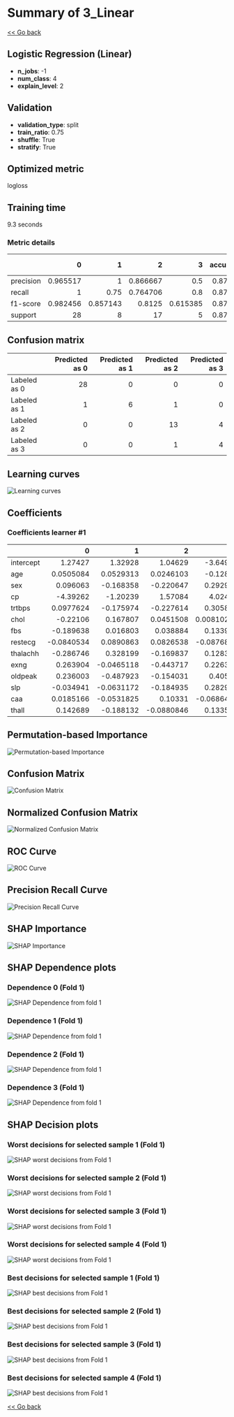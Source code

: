 # Summary of 3_Linear

[<< Go back](../README.md)


## Logistic Regression (Linear)
- **n_jobs**: -1
- **num_class**: 4
- **explain_level**: 2

## Validation
 - **validation_type**: split
 - **train_ratio**: 0.75
 - **shuffle**: True
 - **stratify**: True

## Optimized metric
logloss

## Training time

9.3 seconds

### Metric details
|           |         0 |        1 |         2 |        3 |   accuracy |   macro avg |   weighted avg |   logloss |
|:----------|----------:|---------:|----------:|---------:|-----------:|------------:|---------------:|----------:|
| precision |  0.965517 | 1        |  0.866667 | 0.5      |    0.87931 |    0.833046 |       0.901169 |  0.324275 |
| recall    |  1        | 0.75     |  0.764706 | 0.8      |    0.87931 |    0.828676 |       0.87931  |  0.324275 |
| f1-score  |  0.982456 | 0.857143 |  0.8125   | 0.615385 |    0.87931 |    0.816871 |       0.883713 |  0.324275 |
| support   | 28        | 8        | 17        | 5        |    0.87931 |   58        |      58        |  0.324275 |


## Confusion matrix
|              |   Predicted as 0 |   Predicted as 1 |   Predicted as 2 |   Predicted as 3 |
|:-------------|-----------------:|-----------------:|-----------------:|-----------------:|
| Labeled as 0 |               28 |                0 |                0 |                0 |
| Labeled as 1 |                1 |                6 |                1 |                0 |
| Labeled as 2 |                0 |                0 |               13 |                4 |
| Labeled as 3 |                0 |                0 |                1 |                4 |

## Learning curves
![Learning curves](learning_curves.png)

## Coefficients

### Coefficients learner #1
|           |          0 |          1 |          2 |           3 |
|:----------|-----------:|-----------:|-----------:|------------:|
| intercept |  1.27427   |  1.32928   |  1.04629   | -3.64984    |
| age       |  0.0505084 |  0.0529313 |  0.0246103 | -0.12805    |
| sex       |  0.096063  | -0.168358  | -0.220647  |  0.292942   |
| cp        | -4.39262   | -1.20239   |  1.57084   |  4.02416    |
| trtbps    |  0.0977624 | -0.175974  | -0.227614  |  0.305826   |
| chol      | -0.22106   |  0.167807  |  0.0451508 |  0.00810228 |
| fbs       | -0.189638  |  0.016803  |  0.038884  |  0.133951   |
| restecg   | -0.0840534 |  0.0890863 |  0.0826538 | -0.0876867  |
| thalachh  | -0.286746  |  0.328199  | -0.169837  |  0.128384   |
| exng      |  0.263904  | -0.0465118 | -0.443717  |  0.226325   |
| oldpeak   |  0.236003  | -0.487923  | -0.154031  |  0.40595    |
| slp       | -0.034941  | -0.0631172 | -0.184935  |  0.282994   |
| caa       |  0.0185166 | -0.0531825 |  0.10331   | -0.0686437  |
| thall     |  0.142689  | -0.188132  | -0.0880846 |  0.133527   |


## Permutation-based Importance
![Permutation-based Importance](permutation_importance.png)
## Confusion Matrix

![Confusion Matrix](confusion_matrix.png)


## Normalized Confusion Matrix

![Normalized Confusion Matrix](confusion_matrix_normalized.png)


## ROC Curve

![ROC Curve](roc_curve.png)


## Precision Recall Curve

![Precision Recall Curve](precision_recall_curve.png)



## SHAP Importance
![SHAP Importance](shap_importance.png)

## SHAP Dependence plots

### Dependence 0 (Fold 1)
![SHAP Dependence from fold 1](learner_fold_0_shap_dependence_class_0.png)
### Dependence 1 (Fold 1)
![SHAP Dependence from fold 1](learner_fold_0_shap_dependence_class_1.png)
### Dependence 2 (Fold 1)
![SHAP Dependence from fold 1](learner_fold_0_shap_dependence_class_2.png)
### Dependence 3 (Fold 1)
![SHAP Dependence from fold 1](learner_fold_0_shap_dependence_class_3.png)

## SHAP Decision plots

### Worst decisions for selected sample 1 (Fold 1)
![SHAP worst decisions from Fold 1](learner_fold_0_sample_0_worst_decisions.png)
### Worst decisions for selected sample 2 (Fold 1)
![SHAP worst decisions from Fold 1](learner_fold_0_sample_1_worst_decisions.png)
### Worst decisions for selected sample 3 (Fold 1)
![SHAP worst decisions from Fold 1](learner_fold_0_sample_2_worst_decisions.png)
### Worst decisions for selected sample 4 (Fold 1)
![SHAP worst decisions from Fold 1](learner_fold_0_sample_3_worst_decisions.png)
### Best decisions for selected sample 1 (Fold 1)
![SHAP best decisions from Fold 1](learner_fold_0_sample_0_best_decisions.png)
### Best decisions for selected sample 2 (Fold 1)
![SHAP best decisions from Fold 1](learner_fold_0_sample_1_best_decisions.png)
### Best decisions for selected sample 3 (Fold 1)
![SHAP best decisions from Fold 1](learner_fold_0_sample_2_best_decisions.png)
### Best decisions for selected sample 4 (Fold 1)
![SHAP best decisions from Fold 1](learner_fold_0_sample_3_best_decisions.png)

[<< Go back](../README.md)
